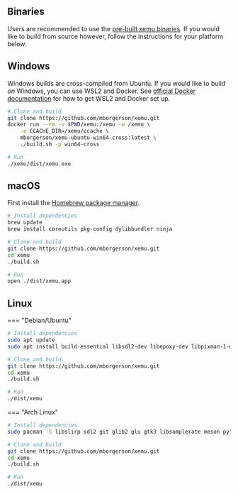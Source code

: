 ## Binaries

Users are recommended to use the [pre-built xemu binaries](https://github.com/mborgerson/xemu/wiki#download). If you would like to build from source however, follow the instructions for your platform below.

## Windows

Windows builds are cross-compiled from Ubuntu. If you would like to build *on* Windows, you can use WSL2 and Docker. See [official Docker
documentation](https://docs.docker.com/docker-for-windows/wsl/) for how to get WSL2 and Docker set up.

```bash
# Clone and build
git clone https://github.com/mborgerson/xemu.git
docker run --rm -v $PWD/xemu:/xemu -w /xemu \
    -e CCACHE_DIR=/xemu/ccache \
    mborgerson/xemu-ubuntu-win64-cross:latest \
    ./build.sh -p win64-cross

# Run
./xemu/dist/xemu.exe
```

## macOS

First install the [Homebrew package manager](https://brew.sh/).

```bash
# Install dependencies
brew update
brew install coreutils pkg-config dylibbundler ninja

# Clone and build
git clone https://github.com/mborgerson/xemu.git
cd xemu
./build.sh

# Run
open ./dist/xemu.app
```

## Linux

=== "Debian/Ubuntu"

```bash
# Install dependencies
sudo apt update
sudo apt install build-essential libsdl2-dev libepoxy-dev libpixman-1-dev libgtk-3-dev libssl-dev libsamplerate0-dev libpcap-dev ninja-build

# Clone and build
git clone https://github.com/mborgerson/xemu.git
cd xemu
./build.sh

# Run
./dist/xemu
```

=== "Arch Linux"

```bash
# Install dependencies
sudo pacman -S libslirp sdl2 git glib2 glu gtk3 libsamplerate meson python

# Clone and build
git clone https://github.com/mborgerson/xemu.git
cd xemu
./build.sh

# Run
./dist/xemu
```
